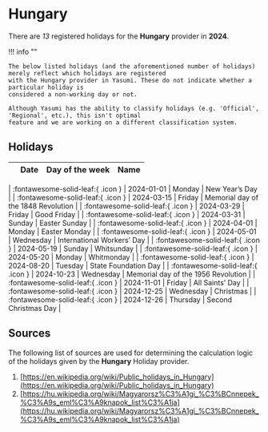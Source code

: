 # Hungary

There are _13_ registered holidays for the **Hungary** provider in **2024**.

!!! info ""

    The below listed holidays (and the aforementioned number of holidays) merely reflect which holidays are registered
    with the Hungary provider in Yasumi. These do not indicate whether a particular holiday is
    considered a non-working day or not.

    Although Yasumi has the ability to classify holidays (e.g. 'Official', 'Regional', etc.), this isn't optimal
    feature and we are working on a different classification system.

## Holidays

|     | Date | Day of the week | Name |
| --- | ---- | --------------- | ---- |

| :fontawesome-solid-leaf:{ .icon } | 2024-01-01 | Monday | New Year’s Day |
| :fontawesome-solid-leaf:{ .icon } | 2024-03-15 | Friday | Memorial day of the 1848 Revolution |
| :fontawesome-solid-leaf:{ .icon } | 2024-03-29 | Friday | Good Friday |
| :fontawesome-solid-leaf:{ .icon } | 2024-03-31 | Sunday | Easter Sunday |
| :fontawesome-solid-leaf:{ .icon } | 2024-04-01 | Monday | Easter Monday |
| :fontawesome-solid-leaf:{ .icon } | 2024-05-01 | Wednesday | International Workers’ Day |
| :fontawesome-solid-leaf:{ .icon } | 2024-05-19 | Sunday | Whitsunday |
| :fontawesome-solid-leaf:{ .icon } | 2024-05-20 | Monday | Whitmonday |
| :fontawesome-solid-leaf:{ .icon } | 2024-08-20 | Tuesday | State Foundation Day |
| :fontawesome-solid-leaf:{ .icon } | 2024-10-23 | Wednesday | Memorial day of the 1956 Revolution |
| :fontawesome-solid-leaf:{ .icon } | 2024-11-01 | Friday | All Saints’ Day |
| :fontawesome-solid-leaf:{ .icon } | 2024-12-25 | Wednesday | Christmas |
| :fontawesome-solid-leaf:{ .icon } | 2024-12-26 | Thursday | Second Christmas Day |

## Sources

The following list of sources are used for determining the calculation logic of
the holidays given by the **Hungary** Holiday provider.

1. [https://en.wikipedia.org/wiki/Public_holidays_in_Hungary](https://en.wikipedia.org/wiki/Public_holidays_in_Hungary)
1. [https://hu.wikipedia.org/wiki/Magyarorsz%C3%A1gi_%C3%BCnnepek_%C3%A9s_eml%C3%A9knapok_list%C3%A1ja](https://hu.wikipedia.org/wiki/Magyarorsz%C3%A1gi_%C3%BCnnepek_%C3%A9s_eml%C3%A9knapok_list%C3%A1ja)
